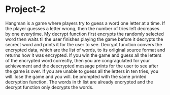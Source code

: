 # Project-2

Hangman is a game where players try to guess a word one letter at a time. If the player guesses a letter wrong, then the number of tries left decreases by one everytime. My decrypt function first encrypts the randomly selected word then waits til the user finishes playing the game before it decrypts the secrect word and prints it for the user to see. Decrypt function convers the encrypted data, which are the list of words, to its oriiginal source format and returns how it was encrypted. If you win the game and guess all the letters of the encrypted word correctly, then you are congragulated for your achievement and the deecrypted message prints for the user to see after the game is over. If you are unable to guess all the letters in ten tries, you will. lose the game and you will. be prompted with the same printed decryption function. The words in th list are already encrypted and the decrypt function only decrypts the words. 





